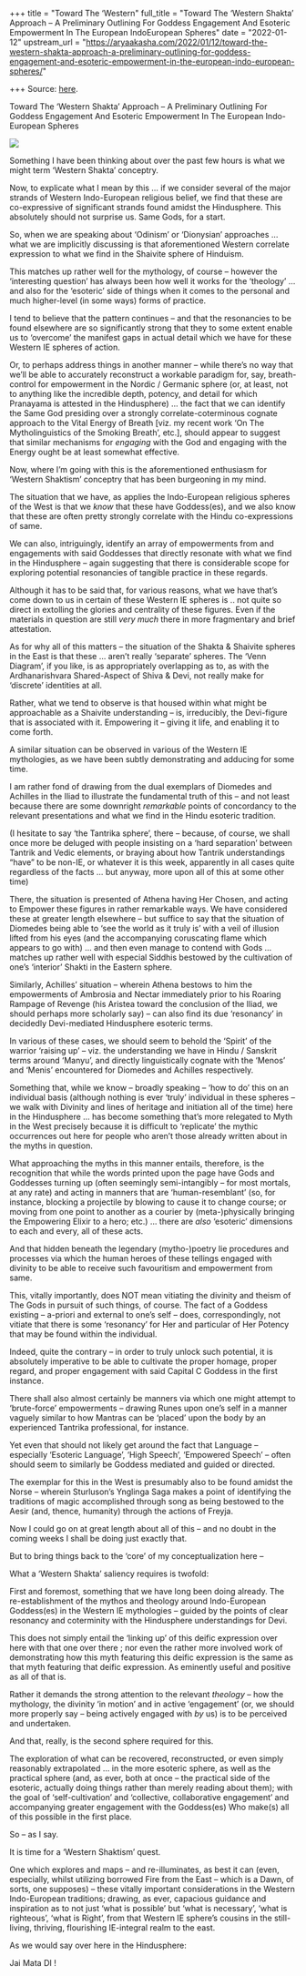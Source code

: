 +++
title = "Toward The ‘Western"
full_title = "Toward The ‘Western Shakta’ Approach – A Preliminary Outlining For Goddess Engagement And Esoteric Empowerment In The European IndoEuropean Spheres"
date = "2022-01-12"
upstream_url = "https://aryaakasha.com/2022/01/12/toward-the-western-shakta-approach-a-preliminary-outlining-for-goddess-engagement-and-esoteric-empowerment-in-the-european-indo-european-spheres/"

+++
Source: [here](https://aryaakasha.com/2022/01/12/toward-the-western-shakta-approach-a-preliminary-outlining-for-goddess-engagement-and-esoteric-empowerment-in-the-european-indo-european-spheres/).

Toward The ‘Western Shakta’ Approach – A Preliminary Outlining For Goddess Engagement And Esoteric Empowerment In The European Indo-European Spheres

![](https://aryaakasha.files.wordpress.com/2022/01/tumblr_pinbndycut1x415njo1_r1_1280.jpg?w=1024)

Something I have been thinking about over the past few hours is what we might term ‘Western Shakta’ conceptry.

Now, to explicate what I mean by this … if we consider several of the major strands of Western Indo-European religious belief, we find that these are co-expressive of significant strands found amidst the Hindusphere. This absolutely should not surprise us. Same Gods, for a start.

So, when we are speaking about ‘Odinism’ or ‘Dionysian’ approaches … what we are implicitly discussing is that aforementioned Western correlate expression to what we find in the Shaivite sphere of Hinduism.

This matches up rather well for the mythology, of course – however the ‘interesting question’ has always been how well it works for the ‘theology’ … and also for the ‘esoteric’ side of things when it comes to the personal and much higher-level (in some ways) forms of practice.

I tend to believe that the pattern continues – and that the resonancies to be found elsewhere are so significantly strong that they to some extent enable us to ‘overcome’ the manifest gaps in actual detail which we have for these Western IE spheres of action.

Or, to perhaps address things in another manner – while there’s no way that we’ll be able to accurately reconstruct a workable paradigm for, say, breath-control for empowerment in the Nordic / Germanic sphere (or, at least, not to anything like the incredible depth, potency, and detail for which Pranayama is attested in the Hindusphere) … the fact that we can identify the Same God presiding over a strongly correlate-coterminous cognate approach to the Vital Energy of Breath \[viz. my recent work ‘On The Mytholinguistics of the Smoking Breath’, etc.\], should appear to suggest that similar mechanisms for *engaging* with the God and engaging with the Energy ought be at least somewhat effective.

Now, where I’m going with this is the aforementioned enthusiasm for ‘Western Shaktism’ conceptry that has been burgeoning in my mind.

The situation that we have, as applies the Indo-European religious spheres of the West is that we *know* that these have Goddess(es), and we also know that these are often pretty strongly correlate with the Hindu co-expressions of same.

We can also, intriguingly, identify an array of empowerments from and engagements with said Goddesses that directly resonate with what we find in the Hindusphere – again suggesting that there is considerable scope for exploring potential resonancies of tangible practice in these regards.

Although it has to be said that, for various reasons, what we have that’s come down to us in certain of these Western IE spheres is .. not quite so direct in extolling the glories and centrality of these figures. Even if the materials in question are still *very much* there in more fragmentary and brief attestation.

As for why all of this matters – the situation of the Shakta & Shaivite spheres in the East is that these … aren’t really ‘separate’ spheres. The ‘Venn Diagram’, if you like, is as appropriately overlapping as to, as with the Ardhanarishvara Shared-Aspect of Shiva & Devi, not really make for ‘discrete’ identities at all.

Rather, what we tend to observe is that housed within what might be approachable as a Shaivite understanding – is, irreducibly, the Devi-figure that is associated with it. Empowering it – giving it life, and enabling it to come forth.

A similar situation can be observed in various of the Western IE mythologies, as we have been subtly demonstrating and adducing for some time.

I am rather fond of drawing from the dual exemplars of Diomedes and Achilles in the Iliad to illustrate the fundamental truth of this – and not least because there are some downright *remarkable* points of concordancy to the relevant presentations and what we find in the Hindu esoteric tradition.

(I hesitate to say ‘the Tantrika sphere’, there – because, of course, we shall once more be deluged with people insisting on a ‘hard separation’ between Tantrik and Vedic elements, or braying about how Tantrik understandings “have” to be non-IE, or whatever it is this week, apparently in all cases quite regardless of the facts … but anyway, more upon all of this at some other time)

There, the situation is presented of Athena having Her Chosen, and acting to Empower these figures in rather remarkable ways. We have considered these at greater length elsewhere – but suffice to say that the situation of Diomedes being able to ‘see the world as it truly is’ with a veil of illusion lifted from his eyes (and the accompanying coruscating flame which appears to go with) … and then even manage to contend with Gods … matches up rather well with especial Siddhis bestowed by the cultivation of one’s ‘interior’ Shakti in the Eastern sphere.

Similarly, Achilles’ situation – wherein Athena bestows to him the empowerments of Ambrosia and Nectar immediately prior to his Roaring Rampage of Revenge (his Aristea toward the conclusion of the Iliad, we should perhaps more scholarly say) – can also find its due ‘resonancy’ in decidedly Devi-mediated Hindusphere esoteric terms.

In various of these cases, we should seem to behold the ‘Spirit’ of the warrior ‘raising up’ – viz. the understanding we have in Hindu / Sanskrit terms around ‘Manyu’, and directly linguistically cognate with the ‘Menos’ and ‘Menis’ encountered for Diomedes and Achilles respectively.

Something that, while we know – broadly speaking – ‘how to do’ this on an individual basis (although nothing is ever ‘truly’ individual in these spheres – we walk with Divinity and lines of heritage and initiation all of the time) here in the Hindusphere … has become something that’s more relegated to Myth in the West precisely because it is difficult to ‘replicate’ the mythic occurrences out here for people who aren’t those already written about in the myths in question.

What approaching the myths in this manner entails, therefore, is the recognition that while the words printed upon the page have Gods and Goddesses turning up (often seemingly semi-intangibly – for most mortals, at any rate) and acting in manners that are ‘human-resemblant’ (so, for instance, blocking a projectile by blowing to cause it to change course; or moving from one point to another as a courier by (meta-)physically bringing the Empowering Elixir to a hero; etc.) … there are *also* ‘esoteric’ dimensions to each and every, all of these acts.

And that hidden beneath the legendary (mytho-)poetry lie procedures and processes via which the human heroes of these tellings engaged with divinity to be able to receive such favouritism and empowerment from same.

This, vitally importantly, does NOT mean vitiating the divinity and theism of The Gods in pursuit of such things, of course. The fact of a Goddess existing – a-priori and external to one’s self – does, correspondingly, not vitiate that there is some ‘resonancy’ for Her and particular of Her Potency that may be found within the individual.

Indeed, quite the contrary – in order to truly unlock such potential, it is absolutely imperative to be able to cultivate the proper homage, proper regard, and proper engagement with said Capital C Goddess in the first instance.

There shall also almost certainly be manners via which one might attempt to ‘brute-force’ empowerments – drawing Runes upon one’s self in a manner vaguely similar to how Mantras can be ‘placed’ upon the body by an experienced Tantrika professional, for instance.

Yet even that should not likely get around the fact that Language – especially ‘Esoteric Language’, ‘High Speech’, ‘Empowered Speech’ – often should seem to similarly be Goddess mediated and guided or directed.

The exemplar for this in the West is presumably also to be found amidst the Norse – wherein Sturluson’s Ynglinga Saga makes a point of identifying the traditions of magic accomplished through song as being bestowed to the Aesir (and, thence, humanity) through the actions of Freyja.

Now I could go on at great length about all of this – and no doubt in the coming weeks I shall be doing just exactly that.

But to bring things back to the ‘core’ of my conceptualization here –

What a ‘Western Shakta’ saliency requires is twofold:

First and foremost, something that we have long been doing already. The re-establishment of the mythos and theology around Indo-European Goddess(es) in the Western IE mythologies – guided by the points of clear resonancy and coterminity with the Hindusphere understandings for Devi.

This does not simply entail the ‘linking up’ of this deific expression over here with that one over there ; nor even the rather more involved work of demonstrating how this myth featuring this deific expression is the same as that myth featuring that deific expression. As eminently useful and positive as all of that is.

Rather it demands the strong attention to the relevant *theology* – how the mythology, the divinity ‘in motion’ and in active ‘engagement’ (or, we should more properly say – being actively engaged with *by* us) is to be perceived and undertaken.

And that, really, is the second sphere required for this.

The exploration of what can be recovered, reconstructed, or even simply reasonably extrapolated … in the more esoteric sphere, as well as the practical sphere (and, as ever, both at once – the practical side of the esoteric, actually doing things rather than merely reading about them); with the goal of ‘self-cultivation’ and ‘collective, collaborative engagement’ and accompanying greater engagement with the Goddess(es) Who make(s) all of this possible in the first place.

So – as I say.

It is time for a ‘Western Shaktism’ quest.

One which explores and maps – and re-illuminates, as best it can (even, especially, whilst utilizing borrowed Fire from the East – which is a Dawn, of sorts, one supposes) – these vitally important considerations in the Western Indo-European traditions; drawing, as ever, capacious guidance and inspiration as to not just ‘what is possible’ but ‘what is necessary’, ‘what is righteous’, ‘what is Right’, from that Western IE sphere’s cousins in the still-living, thriving, flourishing IE-integral realm to the east.

As we would say over here in the Hindusphere:

Jai Mata DI !
